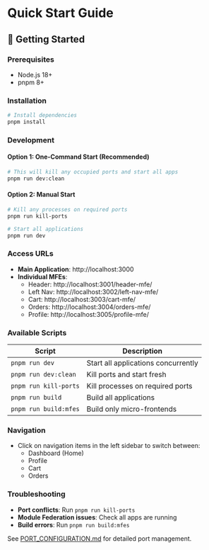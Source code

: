 # Quick Start Guide

## 🚀 Getting Started

### Prerequisites
- Node.js 18+ 
- pnpm 8+

### Installation
```bash
# Install dependencies
pnpm install
```

### Development

#### Option 1: One-Command Start (Recommended)
```bash
# This will kill any occupied ports and start all apps
pnpm run dev:clean
```

#### Option 2: Manual Start
```bash
# Kill any processes on required ports
pnpm run kill-ports

# Start all applications
pnpm run dev
```

### Access URLs
- **Main Application**: http://localhost:3000
- **Individual MFEs**:
  - Header: http://localhost:3001/header-mfe/
  - Left Nav: http://localhost:3002/left-nav-mfe/
  - Cart: http://localhost:3003/cart-mfe/
  - Orders: http://localhost:3004/orders-mfe/
  - Profile: http://localhost:3005/profile-mfe/

### Available Scripts

| Script | Description |
|--------|-------------|
| `pnpm run dev` | Start all applications concurrently |
| `pnpm run dev:clean` | Kill ports and start fresh |
| `pnpm run kill-ports` | Kill processes on required ports |
| `pnpm run build` | Build all applications |
| `pnpm run build:mfes` | Build only micro-frontends |

### Navigation
- Click on navigation items in the left sidebar to switch between:
  - Dashboard (Home)
  - Profile
  - Cart
  - Orders

### Troubleshooting
- **Port conflicts**: Run `pnpm run kill-ports`
- **Module Federation issues**: Check all apps are running
- **Build errors**: Run `pnpm run build:mfes`

See [PORT_CONFIGURATION.md](./PORT_CONFIGURATION.md) for detailed port management.